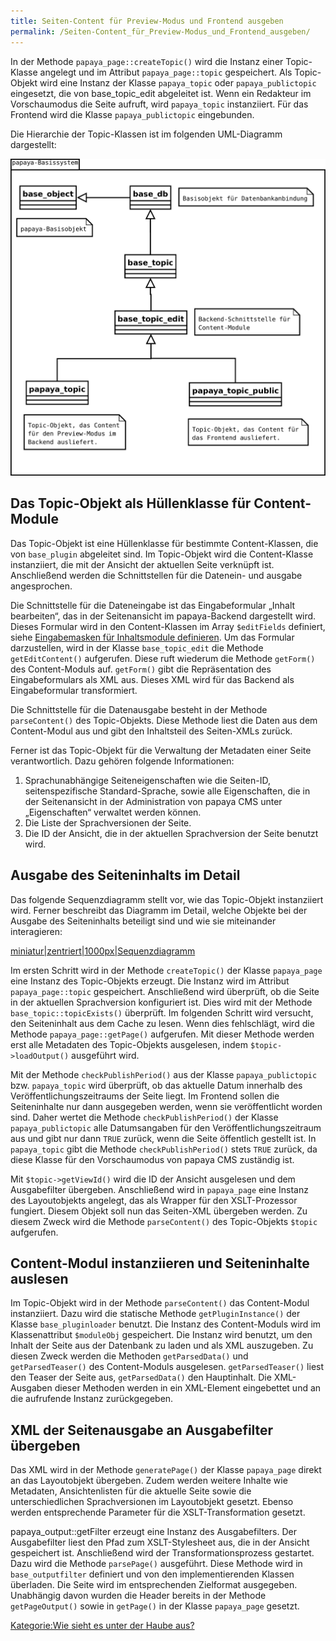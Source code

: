 ```yaml
---
title: Seiten-Content für Preview-Modus und Frontend ausgeben
permalink: /Seiten-Content_für_Preview-Modus_und_Frontend_ausgeben/
---
```


In der Methode `papaya_page::createTopic()` wird die Instanz einer Topic-Klasse angelegt und im Attribut `papaya_page::topic` gespeichert. Als Topic-Objekt wird eine Instanz der Klasse `papaya_topic` oder `papaya_publictopic` eingesetzt, die von base_topic_edit abgeleitet ist. Wenn ein Redakteur im Vorschaumodus die Seite aufruft, wird `papaya_topic` instanziiert. Für das Frontend wird die Klasse `papaya_publictopic` eingebunden.

Die Hierarchie der Topic-Klassen ist im folgenden UML-Diagramm dargestellt:

![File:KlassenBeimAufrufUMLDiagramm.png](images/KlassenBeimAufrufUMLDiagramm.png)

Das Topic-Objekt als Hüllenklasse für Content-Module
----------------------------------------------------

Das Topic-Objekt ist eine Hüllenklasse für bestimmte Content-Klassen, die von `base_plugin` abgeleitet sind. Im Topic-Objekt wird die Content-Klasse instanziiert, die mit der Ansicht der aktuellen Seite verknüpft ist. Anschließend werden die Schnittstellen für die Datenein- und ausgabe angesprochen.

Die Schnittstelle für die Dateneingabe ist das Eingabeformular „Inhalt bearbeiten“, das in der Seitenansicht im papaya-Backend dargestellt wird. Dieses Formular wird in den Content-Klassen im Array `$editFields` definiert, siehe [Eingabemasken für Inhaltsmodule definieren](/Eingabemasken_für_Inhaltsmodule_definieren "wikilink"). Um das Formular darzustellen, wird in der Klasse `base_topic_edit` die Methode `getEditContent()` aufgerufen. Diese ruft wiederum die Methode `getForm()` des Content-Moduls auf. `getForm()` gibt die Repräsentation des Eingabeformulars als XML aus. Dieses XML wird für das Backend als Eingabeformular transformiert.

Die Schnittstelle für die Datenausgabe besteht in der Methode `parseContent()` des Topic-Objekts. Diese Methode liest die Daten aus dem Content-Modul aus und gibt den Inhaltsteil des Seiten-XMLs zurück.

Ferner ist das Topic-Objekt für die Verwaltung der Metadaten einer Seite verantwortlich. Dazu gehören folgende Informationen:

1.  Sprachunabhängige Seiteneigenschaften wie die Seiten-ID, seitenspezifische Standard-Sprache, sowie alle Eigenschaften, die in der Seitenansicht in der Administration von papaya CMS unter „Eigenschaften“ verwaltet werden können.
2.  Die Liste der Sprachversionen der Seite.
3.  Die ID der Ansicht, die in der aktuellen Sprachversion der Seite benutzt wird.

Ausgabe des Seiteninhalts im Detail
-----------------------------------

Das folgende Sequenzdiagramm stellt vor, wie das Topic-Objekt instanziiert wird. Ferner beschreibt das Diagramm im Detail, welche Objekte bei der Ausgabe des Seiteninhalts beteiligt sind und wie sie miteinander interagieren:

[miniatur|zentriert|1000px|Sequenzdiagramm](/images/File:UMLDiagramPapayaTopic.png "wikilink")

Im ersten Schritt wird in der Methode `createTopic()` der Klasse `papaya_page` eine Instanz des Topic-Objekts erzeugt. Die Instanz wird im Attribut `papaya_page::topic` gespeichert. Anschließend wird überprüft, ob die Seite in der aktuellen Sprachversion konfiguriert ist. Dies wird mit der Methode `base_topic::topicExists()` überprüft. Im folgenden Schritt wird versucht, den Seiteninhalt aus dem Cache zu lesen. Wenn dies fehlschlägt, wird die Methode `papaya_page::getPage()` aufgerufen. Mit dieser Methode werden erst alle Metadaten des Topic-Objekts ausgelesen, indem `$topic->loadOutput()` ausgeführt wird.

Mit der Methode `checkPublishPeriod()` aus der Klasse `papaya_publictopic` bzw. `papaya_topic` wird überprüft, ob das aktuelle Datum innerhalb des Veröffentlichungszeitraums der Seite liegt. Im Frontend sollen die Seiteninhalte nur dann ausgegeben werden, wenn sie veröffentlicht worden sind. Daher wertet die Methode `checkPublishPeriod()` der Klasse `papaya_publictopic` alle Datumsangaben für den Veröffentlichungszeitraum aus und gibt nur dann `TRUE` zurück, wenn die Seite öffentlich gestellt ist. In `papaya_topic` gibt die Methode `checkPublishPeriod()` stets `TRUE` zurück, da diese Klasse für den Vorschaumodus von papaya CMS zuständig ist.

Mit `$topic->getViewId()` wird die ID der Ansicht ausgelesen und dem Ausgabefilter übergeben. Anschließend wird in `papaya_page` eine Instanz des Layoutobjekts angelegt, das als Wrapper für den XSLT-Prozessor fungiert. Diesem Objekt soll nun das Seiten-XML übergeben werden. Zu diesem Zweck wird die Methode `parseContent()` des Topic-Objekts `$topic` aufgerufen.

Content-Modul instanziieren und Seiteninhalte auslesen
------------------------------------------------------

Im Topic-Objekt wird in der Methode `parseContent()` das Content-Modul instanziiert. Dazu wird die statische Methode `getPluginInstance()` der Klasse `base_pluginloader` benutzt. Die Instanz des Content-Moduls wird im Klassenattribut `$moduleObj` gespeichert. Die Instanz wird benutzt, um den Inhalt der Seite aus der Datenbank zu laden und als XML auszugeben. Zu diesen Zweck werden die Methoden `getParsedData()` und `getParsedTeaser()` des Content-Moduls ausgelesen. `getParsedTeaser()` liest den Teaser der Seite aus, `getParsedData()` den Hauptinhalt. Die XML-Ausgaben dieser Methoden werden in ein XML-Element eingebettet und an die aufrufende Instanz zurückgegeben.

XML der Seitenausgabe an Ausgabefilter übergeben
------------------------------------------------

Das XML wird in der Methode `generatePage()` der Klasse `papaya_page` direkt an das Layoutobjekt übergeben. Zudem werden weitere Inhalte wie Metadaten, Ansichtenlisten für die aktuelle Seite sowie die unterschiedlichen Sprachversionen im Layoutobjekt gesetzt. Ebenso werden entsprechende Parameter für die XSLT-Transformation gesetzt.

papaya_output::getFilter erzeugt eine Instanz des Ausgabefilters. Der Ausgabefilter liest den Pfad zum XSLT-Stylesheet aus, die in der Ansicht gespeichert ist. Anschließend wird der Transformationsprozess gestartet. Dazu wird die Methode `parsePage()` ausgeführt. Diese Methode wird in `base_outputfilter` definiert und von den implementierenden Klassen überladen. Die Seite wird im entsprechenden Zielformat ausgegeben. Unabhängig davon wurden die Header bereits in der Methode `getPageOutput()` sowie in `getPage()` in der Klasse `papaya_page` gesetzt.

[Kategorie:Wie sieht es unter der Haube aus?](/Kategorie:Wie_sieht_es_unter_der_Haube_aus? "wikilink")